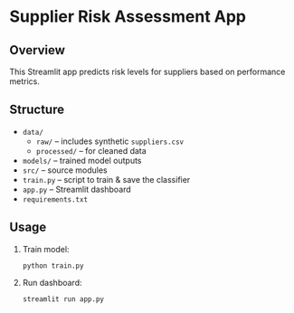 # Supplier Risk Assessment App

## Overview
This Streamlit app predicts risk levels for suppliers based on performance metrics.

## Structure
- `data/`
  - `raw/` – includes synthetic `suppliers.csv`
  - `processed/` – for cleaned data
- `models/` – trained model outputs
- `src/` – source modules
- `train.py` – script to train & save the classifier
- `app.py` – Streamlit dashboard
- `requirements.txt`

## Usage
1. Train model:
   ```
   python train.py
   ```
2. Run dashboard:
   ```
   streamlit run app.py
   ```

